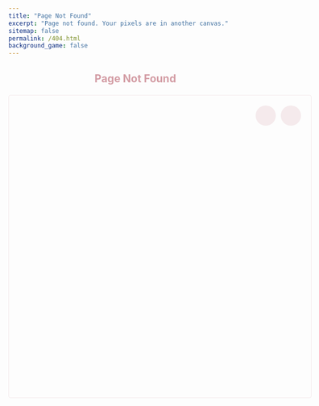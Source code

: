 ```yaml
---
title: "Page Not Found"
excerpt: "Page not found. Your pixels are in another canvas."
sitemap: false
permalink: /404.html
background_game: false
---
```


<div class="instructions">
  <h2>Page Not Found</h2>
</div>

<div class="game-container large-game">
  <canvas id="interactive-canvas"></canvas>
  <div class="game-controls-404">
    <button id="play-pause-btn" class="game-button">
      <i class="fas fa-pause"></i>
    </button>
    <button id="shuffle-btn" class="game-button">
      <i class="fas fa-random"></i>
    </button>
  </div>
</div>

<style>
.game-container.large-game {
  height: 600px;
  width: 600px;
  position: relative;
  margin: 20px auto;
  border: 1px solid rgba(211, 156, 164, 0.2);
  border-radius: 4px;
}

.game-controls-404 {
  position: absolute;
  right: 20px;
  top: 20px;
  display: flex;
  gap: 10px;
  z-index: 1000;
}

.game-button {
  width: 40px;
  height: 40px;
  border: none;
  border-radius: 50%;
  background: rgba(211, 156, 164, 0.2);
  color: #d39ca4;
  cursor: pointer;
  display: flex;
  align-items: center;
  justify-content: center;
  font-size: 20px;
  transition: all 0.3s ease;
}

.game-button:hover {
  background: rgba(211, 156, 164, 0.3);
}

.instructions {
  text-align: center;
  margin: 20px auto;
  max-width: 600px;
  color: #d39ca4;
}
</style>

<script>
document.addEventListener('DOMContentLoaded', () => {
  class InteractiveGameOfLife extends GameOfLife {
    constructor(config) {
      super(config);
      this.setupInteractivity();
    }

    setupInteractivity() {
      this.canvas.addEventListener('click', (e) => {
        if (!this.running) return;
        
        const rect = this.canvas.getBoundingClientRect();
        const x = e.clientX - rect.left;
        const y = e.clientY - rect.top;
        
        const col = Math.floor(x / this.config.cellSize);
        const row = Math.floor(y / this.config.cellSize);
        
        if (row >= 0 && row < this.rows && col >= 0 && col < this.cols) {
          this.grid[row][col] = !this.grid[row][col];
          this.drawGrid();
        }
      });

      const shuffleBtn = document.getElementById('shuffle-btn');
      shuffleBtn.addEventListener('click', () => this.shuffle());
    }

    shuffle() {
      for (let i = 0; i < this.rows; i++) {
        for (let j = 0; j < this.cols; j++) {
          this.grid[i][j] = Math.random() < 0.3;
        }
      }
      this.drawGrid();
    }

    setDiamond() {
      this.grid = Array(this.rows).fill().map(() => Array(this.cols).fill(false));
      
      const centerRow = Math.floor(this.rows / 2);
      const centerCol = Math.floor(this.cols / 2);
      
      const pattern = [
        [0, 0, 0, 0, 1, 1, 1, 1, 0, 0, 0, 0],
        [0, 0, 0, 0, 0, 0, 0, 0, 0, 0, 0, 0],
        [0, 0, 1, 1, 1, 1, 1, 1, 1, 1, 0, 0],
        [0, 0, 0, 0, 0, 0, 0, 0, 0, 0, 0, 0],
        [1, 1, 1, 1, 1, 1, 1, 1, 1, 1, 1, 1],
        [0, 0, 0, 0, 0, 0, 0, 0, 0, 0, 0, 0],
        [0, 0, 1, 1, 1, 1, 1, 1, 1, 1, 0, 0],
        [0, 0, 0, 0, 0, 0, 0, 0, 0, 0, 0, 0],
        [0, 0, 0, 0, 1, 1, 1, 1, 0, 0, 0, 0],
      ];
      
      const startRow = centerRow - Math.floor(pattern.length / 2);
      const startCol = centerCol - Math.floor(pattern[0].length / 2);
      
      for (let i = 0; i < pattern.length; i++) {
        for (let j = 0; j < pattern[0].length; j++) {
          if (pattern[i][j]) {
            this.grid[startRow + i][startCol + j] = true;
          }
        }
      }
      
      this.drawGrid();
    }
  }

  const game = new InteractiveGameOfLife({
    canvasId: 'interactive-canvas',
    playPauseBtnId: 'play-pause-btn',
    cellSize: 20,
    updateInterval: 200,
    dimensions: { width: 600, height: 600 },
    colors: {
      cell: '#d39ca4',
      newCell: '#f54242'
    }
  });

  game.setDiamond();
});
</script>